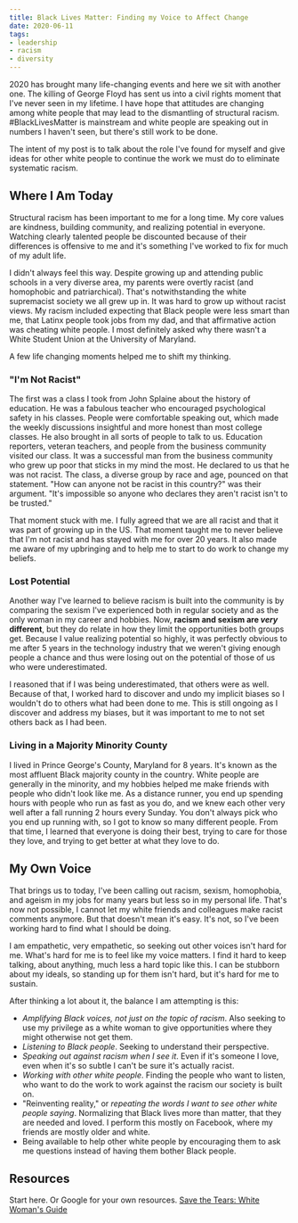 ```yaml
---
title: Black Lives Matter: Finding my Voice to Affect Change
date: 2020-06-11
tags:
- leadership
- racism
- diversity
---
```


2020 has brought many life-changing events and here we sit with another one. The killing of George Floyd has sent us into a civil rights moment that I've never seen in my lifetime. I have hope that attitudes are changing among white people that may lead to the dismantling of structural racism. #BlackLivesMatter is mainstream and white people are speaking out in numbers I haven't seen, but there's still work to be done. 

The intent of my post is to talk about the role I've found for myself and give ideas for other white people to continue the work we must do to eliminate systematic racism.

## Where I Am Today
Structural racism has been important to me for a long time. My core values are kindness, building community, and realizing potential in everyone. Watching clearly talented people be discounted because of their differences is offensive to me and it's something I've worked to fix for much of my adult life.

I didn't always feel this way. Despite growing up and attending public schools in a very diverse area, my parents were overtly racist (and homophobic and patriarchical). That's notwithstanding the white supremacist society we all grew up in. It was hard to grow up without racist views. My racism included expecting that Black people were less smart than me, that Latinx people took jobs from my dad, and that affirmative action was cheating white people. I most definitely asked why there wasn't a White Student Union at the University of Maryland. 

A few life changing moments helped me to shift my thinking. 

### "I'm Not Racist"
The first was a class I took from John Splaine about the history of education. He was a fabulous teacher who encouraged psychological safety in his classes. People were comfortable speaking out, which made the weekly discussions insightful and more honest than most college classes. He also brought in all sorts of people to talk to us. Education reporters, veteran teachers, and people from the business community visited our class. It was a successful man from the business community who grew up poor that sticks in my mind the most. He declared to us that he was not racist. The class, a diverse group by race and age, pounced on that statement. "How can anyone not be racist in this country?" was their argument. "It's impossible so anyone who declares they aren't racist isn't to be trusted."

That moment stuck with me. I fully agreed that we are all racist and that it was part of growing up in the US. That moment taught me to never believe that I'm not racist and has stayed with me for over 20 years. It also made me aware of my upbringing and to help me to start to do work to change my beliefs.

### Lost Potential
Another way I've learned to believe racism is built into the community is by comparing the sexism I've experienced both in regular society and as the only woman in my career and hobbies. Now, **racism and sexism are _very_ different**, but they do relate in how they limit the opportunities both groups get. Because I value realizing potential so highly, it was perfectly obvious to me after 5 years in the technology industry that we weren't giving enough people a chance and thus were losing out on the potential of those of us who were underestimated.

I reasoned that if I was being underestimated, that others were as well. Because of that, I worked hard to discover and undo my implicit biases so I wouldn't do to others what had been done to me. This is still ongoing as I discover and address my biases, but it was important to me to not set others back as I had been.

### Living in a Majority Minority County
I lived in Prince George's County, Maryland for 8 years. It's known as the most affluent Black majority county in the country. White people are generally in the minority, and my hobbies helped me make friends with people who didn't look like me. As a distance runner, you end up spending hours with people who run as fast as you do, and we knew each other very well after a fall running 2 hours every Sunday. You don't always pick who you end up running with, so I got to know so many different people. From that time, I learned that everyone is doing their best, trying to care for those they love, and trying to get better at what they love to do.

## My Own Voice
That brings us to today, I've been calling out racism, sexism, homophobia, and ageism in my jobs for many years but less so in my personal life. That's now not possible, I cannot let my white friends and colleagues make racist comments anymore. But that doesn't mean it's easy. It's not, so I've been working hard to find what I should be doing.

I am empathetic, very empathetic, so seeking out other voices isn't hard for me. What's hard for me is to feel like my voice matters. I find it hard to keep talking, about anything, much less a hard topic like this. I can be stubborn about my ideals, so standing up for them isn't hard, but it's hard for me to sustain.

After thinking a lot about it, the balance I am attempting is this:

* _Amplifying Black voices, not just on the topic of racism_. Also seeking to use my privilege as a white woman to give opportunities where they might otherwise not get them.
* _Listening to Black people_. Seeking to understand their perspective. 
* _Speaking out against racism when I see it_. Even if it's someone I love, even when it's so subtle I can't be sure it's actually racist.
* _Working with other white people_. Finding the people who want to listen, who want to do the work to work against the racism our society is built on.
* "Reinventing reality," or _repeating the words I want to see other white people saying_. Normalizing that Black lives more than matter, that they are needed and loved. I perform this mostly on Facebook, where my friends are mostly older and white.
* Being available to help other white people by encouraging them to ask me questions instead of having them bother Black people.

## Resources
Start here. Or Google for your own resources. 
[Save the Tears: White Woman's Guide](https://tatianamac.com/posts/save-the-tears)